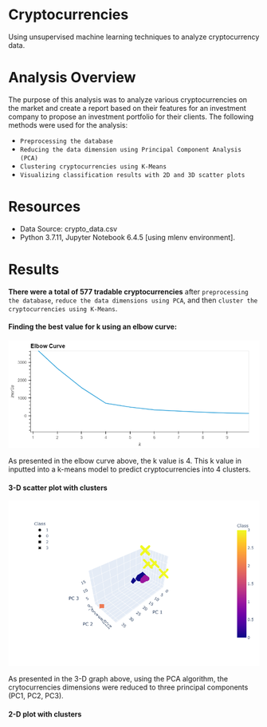 # Cryptocurrencies
Using unsupervised machine learning techniques to analyze cryptocurrency data.
# Analysis Overview
The purpose of this analysis was to analyze various cryptocurrencies on the market and create a report based on their features for an investment company to propose an investment portfolio for their clients. The following methods were used for the analysis:

* `Preprocessing the database`
* `Reducing the data dimension using Principal Component Analysis (PCA)`
* `Clustering cryptocurrencies using K-Means`
* `Visualizing classification results with 2D and 3D scatter plots`

# Resources
* Data Source: crypto_data.csv
* Python 3.7.11, Jupyter Notebook 6.4.5 [using mlenv environment].

# Results
**There were a total of 577 tradable cryptocurrencies** after `preprocessing the database`, `reduce the data dimensions using PCA`, and then `cluster the cryptocurrencies using K-Means`.

#### Finding the best value for k using an elbow curve:
![elbow_curve](https://github.com/jwhberrios/Cryptocurrencies/blob/main/Resources/elbow_curve.png)

As presented in the elbow curve above, the k value is 4. This k value in inputted into a k-means model to predict cryptocurrencies into 4 clusters.

#### 3-D scatter plot with clusters

![3d_graph](https://github.com/jwhberrios/Cryptocurrencies/blob/main/Resources/3d_chart.png)

As presented in the 3-D graph above, using the PCA algorithm, the crytocurrencies dimensions were reduced to three principal components (PC1, PC2, PC3).


#### 2-D plot with clusters


